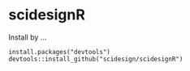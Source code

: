 # scidesignR

Install by ...

```
install.packages("devtools")
devtools::install_github("scidesign/scidesignR")
```
